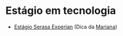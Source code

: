 # Estágio em tecnologia

- [Estágio Serasa Experian](https://www.serasaexperian.com.br/carreiras/estagio-serasa-experian/?utm_channel=c07&utm_bu=people&utm_source=google&utm_medium=pmax&utm_campaign=people_estag_estagio-fy26h2_conv_pmax&utm_term=estagio-fy26h2_click-inscr_interes_nac_estu-e-univer&utm_content=eb000179_estagio-fy26h2_click-inscr_interes_na_27-09-2025&gad_source=1&gad_campaignid=23064868984&gclid=CjwKCAjwmNLHBhA4EiwA3ts3mRgZ2w2bTJF5iiVJYo3OQnUJs-iMEN3CvLzC0n-P_lJhrja6yWigZBoCVYsQAvD_BwE) (Dica da [Mariana](https://github.com/eumarianamota))